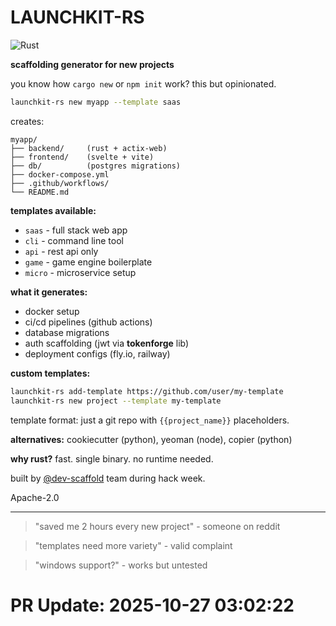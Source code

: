 # LAUNCHKIT-RS

![Rust](https://img.shields.io/badge/rust-1.75-orange)

**scaffolding generator for new projects**

you know how `cargo new` or `npm init` work? this but opinionated.

```bash
launchkit-rs new myapp --template saas
```

creates:

```
myapp/
├── backend/     (rust + actix-web)
├── frontend/    (svelte + vite)
├── db/          (postgres migrations)
├── docker-compose.yml
├── .github/workflows/
└── README.md
```

**templates available:**

- `saas` - full stack web app
- `cli` - command line tool
- `api` - rest api only  
- `game` - game engine boilerplate
- `micro` - microservice setup

**what it generates:**

- docker setup
- ci/cd pipelines (github actions)
- database migrations
- auth scaffolding (jwt via **tokenforge** lib)
- deployment configs (fly.io, railway)

**custom templates:**

```bash
launchkit-rs add-template https://github.com/user/my-template
launchkit-rs new project --template my-template
```

template format: just a git repo with `{{project_name}}` placeholders.

**alternatives:** cookiecutter (python), yeoman (node), copier (python)

**why rust?** fast. single binary. no runtime needed.

built by [@dev-scaffold](https://github.com/dev-scaffold) team during hack week.

Apache-2.0

---

> "saved me 2 hours every new project" - someone on reddit

> "templates need more variety" - valid complaint

> "windows support?" - works but untested

# PR Update: 2025-10-27 03:02:22
